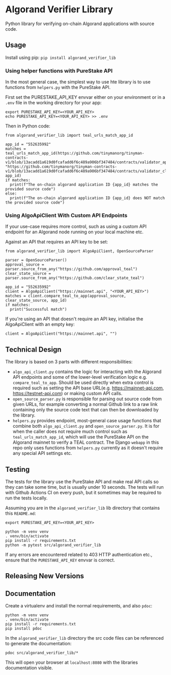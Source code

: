 # Algorand Verifier Library
Python library for verifying on-chain Algorand applications with source code.

## Usage
Install using pip: `pip install algorand_verifier_lib`

### Using helper functions with PureStake API
In the most general case, the simplest way to use hte library is to use functions from `helpers.py` with the PureStake API.  

First set the PURESTAKE_API_KEY envvar either on your environment or in a `.env` file in the working directory for your app:
```
export PURESTAKE_API_KEY=<YOUR_API_KEY>
echo PURESTAKE_API_KEY=<YOUR_API_KEY> >> .env
```

Then in Python code:
```
from algorand_verifier_lib import teal_urls_match_app_id

app_id = "552635992"
matches = teal_urls_match_app_id(https://github.com/tinymanorg/tinyman-contracts-v1/blob/13acadd1a619d0fcafadd6f6c489a906bf347484/contracts/validator_approval.teal", "https://github.com/tinymanorg/tinyman-contracts-v1/blob/13acadd1a619d0fcafadd6f6c489a906bf347484/contracts/validator_clear_state.teal", app_id)
if matches:
  print(f"The on-chain algorand application ID {app_id} matches the provided source code")
else:
  print(f"The on-chain algorand application ID {app_id} does NOT match the provided source code")
```

### Using AlgoApiClient With Custom API Endpoints
If your use-case requires more control, such as using a custom API endpoint for an Algorand node running on your local machine etc.

Against an API that requires an API key to be set:
```
from algorand_verifier_lib import AlgoApiClient, OpenSourceParser

parser = OpenSourceParser()
approval_source = parser.source_from_any("https://github.com/approval_teal")
clear_state_source = parser.source_from_any("https://github.com/clear_state_teal")

app_id = "552635992"
client = AlgoApiClient("https://mainnet.api", "<YOUR_API_KEY>")
matches = client.compare_teal_to_app(approval_source, clear_state_source, app_id)
if matches:
  print("Successful match")
```

If you're using an API that doesn't require an API key, initialise the AlgoApiClient with an empty key:
```
client = AlgoApiClient("https://mainnet.api", "")
```

## Technical Design
The library is based on 3 parts with different responsibilities:

- `algo_api_client.py` contains the logic for interacting with the Algorand API endpoints and some of the lower-level verification logic e.g. `compare_teal_to_app`. Should be used directly when extra control is required such as setting the API base URL(e.g. https://mainnet-api.com, https://testnet-api.com) or making custom API calls.
- `open_source_parser.py` is responsible for parsing out source code from given URLs, for example converting a normal Github link to a raw link containing only the source code text that can then be downloaded by the library.
- `helpers.py` provides endpoint, most-general case usage functions that combine both `algo_api_client.py` and `open_source_parser.py`. It is for when the caller does not require much control such as `teal_urls_match_app_id`, which will use the PureStake API on the Algorand mainnet to verify a TEAL contract. The Django `webapp` in this repo only uses functions from `helpers.py` currently as it doesn't require any special API settings etc.

## Testing
The tests for the library use the PureStake API and make real API calls so they can take some time, but is usually under 10 seconds. The tests will run with Github Actions CI on every push, but it sometimes may be required to run the tests locally.

Assuming you are in the `algorand_verifier_lib` lib directory that contains this `README.md`:
```
export PURESTAKE_API_KEY=<YOUR_API_KEY>

python -m venv venv
. venv/bin/activate
pip install -r requirements.txt
python -m pytest src/algorand_verifier_lib
```

If any errors are encountered related to 403 HTTP authentication etc., ensure that the `PURESTAKE_API_KEY` envvar is correct.

## Releasing New Versions


## Documentation
Create a virtualenv and install the normal requirements, and also `pdoc`:
```
python -m venv venv
. venv/bin/activate
pip install -r requirements.txt
pip install pdoc
```

In the `algorand_verifier_lib` directory the src code files can be referenced to generate the documentation:
```
pdoc src/algorand_verifier_lib/*
```

This will open your browser at `localhost:8080` with the libraries documentation visible.
